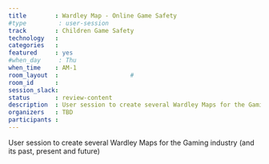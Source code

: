 ```yaml
---
title        : Wardley Map - Online Game Safety
#type         : user-session
track        : Children Game Safety
technology   :
categories   :
featured     : yes
#when_day     : Thu
when_time    : AM-1
room_layout  :                    #
room_id      :
session_slack:
status       : review-content
description  : User session to create several Wardley Maps for the Gaming industry (and its past, present and future)
organizers   : TBD
participants :
---
```


User session to create several Wardley Maps for the Gaming industry (and its past, present and future)